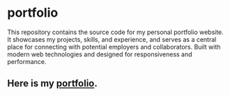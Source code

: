 # portfolio
This repository contains the source code for my personal portfolio website. It showcases my projects, skills, and experience, and serves as a central place for connecting with potential employers and collaborators. Built with modern web technologies and designed for responsiveness and performance.
## Here is my [portfolio](https://pragyanshu-rai.github.io/portfolio/).
